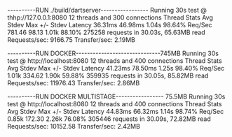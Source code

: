 ----------RUN ./build/dartserver-----------------
Running 30s test @ thhp://127.0.0.1:8080
  12 threads and 300 connections
  Thread Stats   Avg      Stdev     Max   +/- Stdev
    Latency    36.31ms   46.98ms   1.04s    98.64%
    Req/Sec   781.46     98.13     1.01k    88.10%
  275258 requests in 30.03s, 65.63MB read
Requests/sec:   9166.75
Transfer/sec:      2.19MB


----------RUN DOCKER------------------------------745MB
Running 30s test @ http://localhost:8080
  12 threads and 400 connections
  Thread Stats   Avg      Stdev     Max   +/- Stdev
    Latency    41.23ms   78.50ms   1.25s    98.40%
    Req/Sec     1.01k   334.62     1.90k    59.88%
  359935 requests in 30.05s, 85.82MB read
Requests/sec:  11976.43
Transfer/sec:      2.86MB


----------RUN DOCKER MULTISTAGE----------------- 75.5MB
Running 30s test @ http://localhost:8080
  12 threads and 400 connections
  Thread Stats   Avg      Stdev     Max   +/- Stdev
    Latency    44.83ms   66.32ms   1.14s    98.74%
    Req/Sec     0.85k   172.30     2.26k    76.08%
  305446 requests in 30.09s, 72.82MB read
Requests/sec:  10152.58
Transfer/sec:      2.42MB
